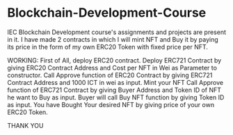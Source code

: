 # Blockchain-Development-Course
IEC Blockchain Development course's assignments and projects are present in it.
I have made 2 contracts in which I will mint NFT and Buy it by paying its price in the form of my own ERC20 Token with fixed price per NFT.


WORKING:
  First of All, deploy ERC20 contract.
  Deploy ERC721 Contract by giving ERC20 Contract Address and Cost per NFT in Wei as Parameter to constructor.
  Call Approve function of ERC20 Contract by giving ERC721 Contract Address and 1000 ICT in wei as input.
  Mint your NFT 
  Call Approve function of ERC721 Contract by giving Buyer Address and Token ID of NFT he want to Buy as input.
  Buyer will call Buy NFT function by giving Token ID as input.
  You have Bought Your desired NFT by giving price of your own ERC20 Token.
  
THANK YOU
